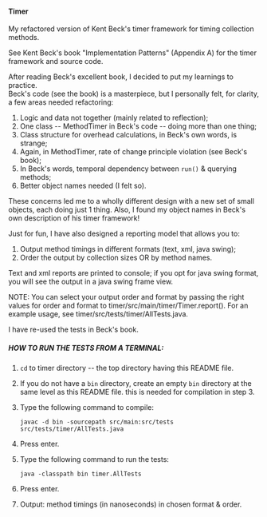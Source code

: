 #### Timer

My refactored version of Kent Beck's timer framework for timing collection methods.

See Kent Beck's book "Implementation Patterns" (Appendix A) for the timer 
framework and source code.

After reading Beck's excellent book, I decided to put my learnings to practice.  
Beck's code (see the book) is a masterpiece, but I personally felt, for clarity, 
a few areas needed refactoring:

1. Logic and data not together (mainly related to reflection);
2. One class -- MethodTimer in Beck's code -- doing more than one thing;
3. Class structure for overhead calculations, in Beck's own words, is strange;
4. Again, in MethodTimer, rate of change principle violation (see Beck's book);
5. In Beck's words, temporal dependency between `run()` & querying methods;
6. Better object names needed (I felt so).

These concerns led me to a wholly different design with a new set of small 
objects, each doing just 1 thing.  Also, I found my object names in Beck's own 
description of his timer framework!

Just for fun, I have also designed a reporting model that allows you to:

1. Output method timings in different formats (text, xml, java swing);
2. Order the output by collection sizes OR by method names.

Text and xml reports are printed to console; if you opt for java swing format, 
you will see the output in a java swing frame view.

NOTE: You can select your output order and format by passing the right values 
for order and format to timer/src/main/timer/Timer.report().  For an example 
usage, see timer/src/tests/timer/AllTests.java.

I have re-used the tests in Beck's book.


##### HOW TO RUN THE TESTS FROM A TERMINAL:

1. `cd` to timer directory -- the top directory having this README file.
2. If you do not have a `bin` directory, create an empty `bin` directory at the 
   same level as this README file. this is needed for compilation in step 3.
3. Type the following command to compile:

     ````
     javac -d bin -sourcepath src/main:src/tests  src/tests/timer/AllTests.java

4. Press enter.
5. Type the following command to run the tests:

     ````
     java -classpath bin timer.AllTests

6. Press enter.
7. Output: method timings (in nanoseconds) in chosen format & order.

